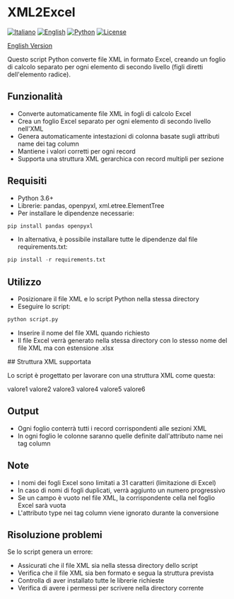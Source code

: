 # XML2Excel

[![Italiano](https://img.shields.io/badge/lang-it-green.svg)](README.it.md)
[![English](https://img.shields.io/badge/lang-en-red.svg)](README.md)
[![Python](https://img.shields.io/badge/python-3.6%2B-blue?logo=python&logoColor=white)](https://www.python.org/)
[![License](https://img.shields.io/badge/license-MIT-yellow.svg)](LICENSE)

[English Version](README.md)

Questo script Python converte file XML in formato Excel, creando un foglio di calcolo separato per ogni elemento di secondo livello (figli diretti dell'elemento radice).

## Funzionalità

- Converte automaticamente file XML in fogli di calcolo Excel
- Crea un foglio Excel separato per ogni elemento di secondo livello nell'XML
- Genera automaticamente intestazioni di colonna basate sugli attributi name dei tag column
- Mantiene i valori corretti per ogni record
- Supporta una struttura XML gerarchica con record multipli per sezione

## Requisiti

- Python 3.6+
- Librerie: pandas, openpyxl, xml.etree.ElementTree
- Per installare le dipendenze necessarie:

```python
pip install pandas openpyxl
```

- In alternativa, è possibile installare tutte le dipendenze dal file requirements.txt:

```python
pip install -r requirements.txt
```

## Utilizzo

- Posizionare il file XML e lo script Python nella stessa directory
- Eseguire lo script:

```python
python script.py
```

- Inserire il nome del file XML quando richiesto
- Il file Excel verrà generato nella stessa directory con lo stesso nome del file XML ma con estensione .xlsx

## Struttura XML supportata

Lo script è progettato per lavorare con una struttura XML come questa:

<root>
    <sezione1>
        <record>
            <column type='tipo_dati' name='nome_colonna1'>valore1</column>
            <column type='tipo_dati' name='nome_colonna2'>valore2</column>
            <!-- Altri campi -->
        </record>
        <record>
            <column type='tipo_dati' name='nome_colonna1'>valore3</column>
            <column type='tipo_dati' name='nome_colonna2'>valore4</column>
            <!-- Altri campi -->
        </record>
    </sezione1>
    <sezione2>
        <record>
            <column type='tipo_dati' name='nome_colonna3'>valore5</column>
            <column type='tipo_dati' name='nome_colonna4'>valore6</column>
            <!-- Altri campi -->
        </record>
        <!-- Altri record -->
    </sezione2>
    <!-- Altre sezioni -->
</root>

## Output

- Ogni foglio conterrà tutti i record corrispondenti alle sezioni XML
- In ogni foglio le colonne saranno quelle definite dall'attributo name nei tag column

## Note

- I nomi dei fogli Excel sono limitati a 31 caratteri (limitazione di Excel)
- In caso di nomi di fogli duplicati, verrà aggiunto un numero progressivo
- Se un campo è vuoto nel file XML, la corrispondente cella nel foglio Excel sarà vuota
- L'attributo type nei tag column viene ignorato durante la conversione

## Risoluzione problemi

Se lo script genera un errore:

- Assicurati che il file XML sia nella stessa directory dello script
- Verifica che il file XML sia ben formato e segua la struttura prevista
- Controlla di aver installato tutte le librerie richieste
- Verifica di avere i permessi per scrivere nella directory corrente